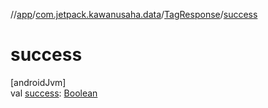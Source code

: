 //[app](../../../index.md)/[com.jetpack.kawanusaha.data](../index.md)/[TagResponse](index.md)/[success](success.md)

# success

[androidJvm]\
val [success](success.md): [Boolean](https://kotlinlang.org/api/latest/jvm/stdlib/kotlin/-boolean/index.html)
